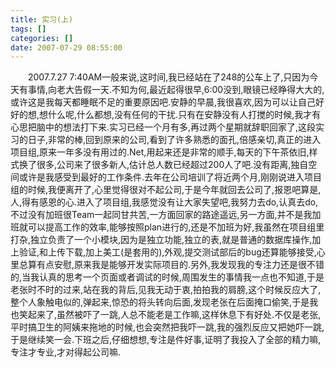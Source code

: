 ```yaml
---
title: 实习(上)
tags: []
categories: []
date: 2007-07-29 08:55:00 
---
```



&emsp;&emsp;2007.7.27 7:40AM一般来说,这时间,我已经站在了248的公车上了,只因为今天有事情,向老大告假一天.不知为何,最近起得很早,6:00没到,眼镜已经睁得大大的,或许这是我每天都睡眠不足的重要原因吧.安静的早晨,我很喜欢,因为可以让自己好好的想,想什么呢,什么都想,没有任何的干扰.只有在安静没有人打搅的时候,我才有心思把脑中的想法打下来.实习已经一个月有多,再过两个星期就辞职回家了,这段实习的日子,非常的棒,回到原来的公司,看到了许多熟悉的面孔,倍感亲切,真正的进入项目组,原来一年多没有用过的.Net,用起来还是非常的顺手,每天的下午茶依旧,样式换了很多,公司来了很多新人,估计总人数已经超过200人了吧.没有距离,独自空间或许是我感受到最好的工作条件.去年在公司培训了将近两个月,刚刚说进入项目组的时候,我便离开了,心里觉得很对不起公司,于是今年就回去公司了,报恩吧算是,人,得有感恩的心.进入了项目组,我感觉没有让大家失望吧,我努力去do,认真去do,不过没有加班很Team一起同甘共苦,一方面回家的路途遥远,另一方面,并不是我加班就可以提高工作的效率,能够按照plan进行的,还是不加班为好,我虽然在项目组里打杂,独立负责了一个小模块,因为是独立功能,独立的表,就是普通的数据库操作,加上验证,和上传下载,加上美工(是套用的),外观,提交测试部后的bug还算能够接受,心里总算有点安慰,原来我是能够开发实际项目的.另外,我发现我的专注力还是很不错的,当我认真的思考一个页面或者调试的时候,周围发生的事情我一点也不知道,于是老张时不时的过来,站在我的背后,见我无动于衷,拍拍我的肩膀,这个时候反应大了,整个人象触电似的,弹起来,惊恐的将头转向后面,发现老张在后面掩口偷笑,于是我也笑起来了,虽然被吓了一跳,人总不能老是工作嘛,这样休息下有好处.不仅是老张,平时搞卫生的阿姨来拖地的时候,也会突然把我吓一跳,我的强烈反应又把她吓一跳,于是继续笑一会.下班之后,仔细想想,专注是件好事,证明了我投入了全部的精力嘛,专注才专业,才对得起公司嘛.